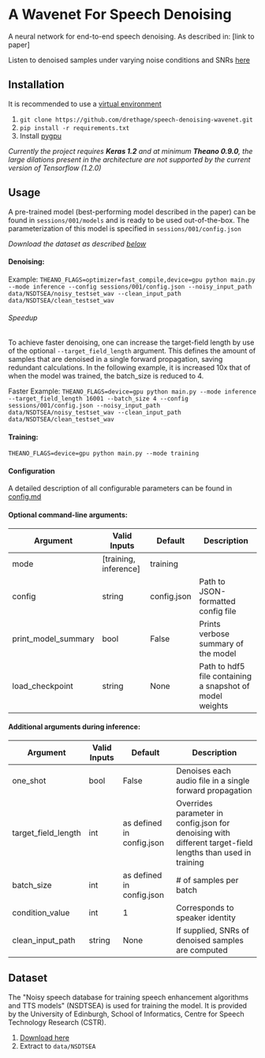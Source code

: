 A Wavenet For Speech Denoising
====

A neural network for end-to-end speech denoising. As described in: [link to paper]

Listen to denoised samples under varying noise conditions and SNRs [here](http://www.jordipons.me/apps/speech-denoising-wavenet/)

Installation
-----

It is recommended to use a [virtual environment](http://virtualenvwrapper.readthedocs.io/en/latest/install.html)

1. `git clone https://github.com/drethage/speech-denoising-wavenet.git`
2. `pip install -r requirements.txt`
3. Install [pygpu](http://deeplearning.net/software/libgpuarray/installation.html)

*Currently the project requires **Keras 1.2** and at minimum **Theano 0.9.0**, the large dilations present in the architecture are not supported by the current version of Tensorflow (1.2.0)*

Usage
-----

A pre-trained model (best-performing model described in the paper) can be found in `sessions/001/models` and is ready to be used out-of-the-box. The parameterization of this model is specified in `sessions/001/config.json`

*Download the dataset as described [below](https://github.com/drethage/speech-denoising-wavenet#dataset)*

#### Denoising:

Example: `THEANO_FLAGS=optimizer=fast_compile,device=gpu python main.py --mode inference --config sessions/001/config.json --noisy_input_path data/NSDTSEA/noisy_testset_wav --clean_input_path data/NSDTSEA/clean_testset_wav`

###### Speedup
To achieve faster denoising, one can increase the target-field length by use of the optional `--target_field_length` argument. This defines the amount of samples that are denoised in a single forward propagation, saving redundant calculations. In the following example, it is increased 10x that of when the model was trained, the batch_size is reduced to 4.

Faster Example: `THEANO_FLAGS=device=gpu python main.py --mode inference --target_field_length 16001 --batch_size 4 --config sessions/001/config.json --noisy_input_path data/NSDTSEA/noisy_testset_wav --clean_input_path data/NSDTSEA/clean_testset_wav`

#### Training:

`THEANO_FLAGS=device=gpu python main.py --mode training`

#### Configuration
A detailed description of all configurable parameters can be found in [config.md](https://github.com/drethage/speech-denoising-wavenet/blob/master/config.md)

#### Optional command-line arguments:
Argument | Valid Inputs | Default | Description
-------- | ---- | ------- | -----
mode | [training, inference] | training |
config | string | config.json | Path to JSON-formatted config file
print_model_summary | bool | False | Prints verbose summary of the model
load_checkpoint | string | None | Path to hdf5 file containing a snapshot of model weights

#### Additional arguments during inference:
Argument | Valid Inputs | Default | Description
-------- | ------------ | ------- | -----------
one_shot | bool | False | Denoises each audio file in a single forward propagation
target_field_length | int | as defined in config.json | Overrides parameter in config.json for denoising with different target-field lengths than used in training
batch_size | int | as defined in config.json | # of samples per batch
condition_value | int | 1 | Corresponds to speaker identity
clean_input_path | string | None | If supplied, SNRs of denoised samples are computed

Dataset
-----
The "Noisy speech database for training speech enhancement algorithms and TTS models" (NSDTSEA) is used for training the model. It is provided by the University of Edinburgh, School of Informatics, Centre for Speech Technology Research (CSTR).

1. [Download here](http://datashare.is.ed.ac.uk/handle/10283/1942)
2. Extract to `data/NSDTSEA`